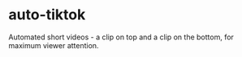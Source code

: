 # auto-tiktok
Automated short videos - a clip on top and a clip on the bottom, for maximum viewer attention.